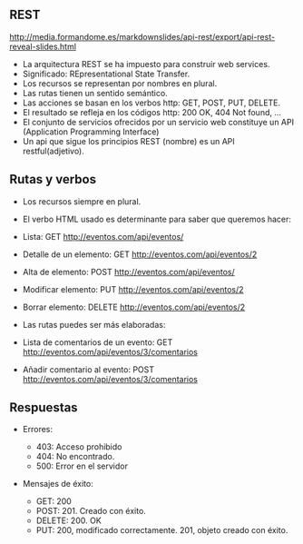## REST 

http://media.formandome.es/markdownslides/api-rest/export/api-rest-reveal-slides.html


- La arquitectura REST se ha impuesto para construir web services.
 - Significado: REpresentational State Transfer.
 - Los recursos se representan por nombres en plural.
 - Las rutas tienen un sentido semántico.
 - Las acciones se basan en los verbos http: GET, POST, PUT, DELETE. 
 - El resultado se refleja en los códigos http: 200 OK, 404 Not found, ...
- El conjunto de servicios ofrecidos por un servicio web constituye un API (Application Programming Interface)
- Un api que sigue los principios REST (nombre) es un API restful(adjetivo). 
## Rutas y verbos
- Los recursos siempre en plural.
- El verbo HTML usado es determinante para saber que queremos hacer:
 - Lista: GET http://eventos.com/api/eventos/
 - Detalle de un  elemento: GET http://eventos.com/api/eventos/2
 - Alta de elemento: POST http://eventos.com/api/eventos/ 
 - Modificar elemento: PUT http://eventos.com/api/eventos/2
 - Borrar elemento: DELETE http://eventos.com/api/eventos/2
 
 
- Las rutas puedes ser más elaboradas:
 - Lista de comentarios de un evento: GET http://eventos.com/api/eventos/3/comentarios
 - Añadir comentario al evento: POST http://eventos.com/api/eventos/3/comentarios
 
 ## Respuestas
- Errores:
  - 403: Acceso prohibido
  - 404: No encontrado.
  - 500: Error en el servidor
  
- Mensajes de éxito:
  - GET: 200
  - POST: 201. Creado con éxito.
  - DELETE: 200. OK
  - PUT: 200, modificado correctamente. 201, objeto creado con éxito.











